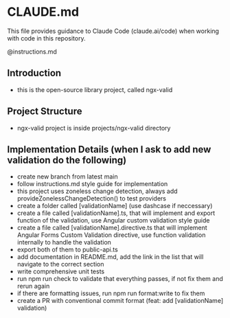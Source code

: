 # CLAUDE.md

This file provides guidance to Claude Code (claude.ai/code) when working with code in this repository.

@instructions.md

## Introduction

- this is the open-source library project, called ngx-valid

## Project Structure

- ngx-valid project is inside projects/ngx-valid directory

## Implementation Details (when I ask to add new validation do the following)

- create new branch from latest main
- follow instructions.md style guide for implementation
- this project uses zoneless change detection, always add provideZonelessChangeDetection() to test providers
- create a folder called [validationName] (use dashcase if neccessary)
- create a file called [validationName].ts, that will implement and export function of the validation, use Angular custom validation style guide
- create a file called [validationName].directive.ts that will implement Angular Forms Custom Validation directive, use function validation internally to handle the validation
- export both of them to public-api.ts
- add documentation in README.md, add the link in the list that will navigate to the correct section
- write comprehensive unit tests
- run npm run check to validate that everything passes, if not fix them and rerun again
- if there are formatting issues, run npm run format:write to fix them
- create a PR with conventional commit format (feat: add [validationName] validation)
